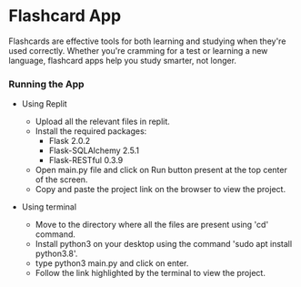 # Flashcard App

Flashcards are effective tools for both learning and studying when they're used correctly. Whether you're cramming for a test or learning a new language, flashcard apps help you study smarter, not longer.

### Running the App 

* Using Replit
  - Upload all the relevant files in replit.
  - Install the required packages:
    - Flask 2.0.2
    - Flask-SQLAlchemy 2.5.1
    - Flask-RESTful 0.3.9
  - Open main.py file and click on Run button present at the top center of the screen.
  - Copy and paste the project link on the browser to view the project.


* Using terminal
  - Move to the directory where all the files are present using 'cd' command.
  - Install python3 on your desktop using the command 'sudo apt install python3.8'.
  - type python3 main.py and click on enter.
  - Follow the link highlighted by the terminal to view the project.